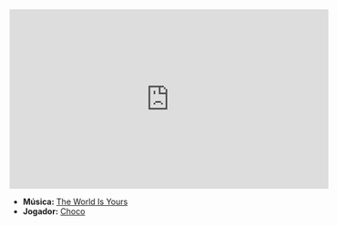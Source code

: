 <iframe width="560" height="315" src="https://www.youtube.com/embed/ahs1-dxQ11Y?si=MB7czvAwBd3K0lqF" title="YouTube video player" frameborder="0" allow="accelerometer; autoplay; clipboard-write; encrypted-media; gyroscope; picture-in-picture; web-share" referrerpolicy="strict-origin-when-cross-origin" allowfullscreen></iframe>

- **Música:** [The World Is Yours](The%20World%20Is%20Yours.md)
- **Jogador:** [Choco](content/Jogadores/Choco.md)